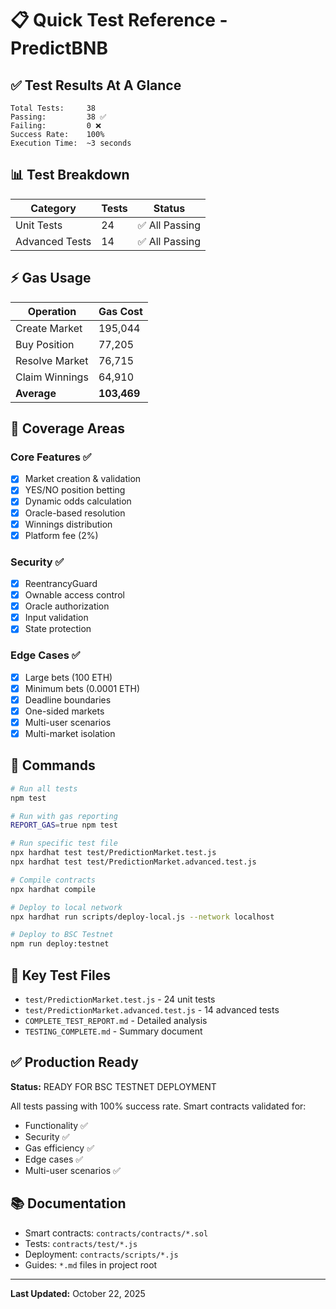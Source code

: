 # 📋 Quick Test Reference - PredictBNB

## ✅ Test Results At A Glance

```
Total Tests:     38
Passing:         38 ✅
Failing:         0 ❌
Success Rate:    100%
Execution Time:  ~3 seconds
```

## 📊 Test Breakdown

| Category | Tests | Status |
|----------|-------|--------|
| Unit Tests | 24 | ✅ All Passing |
| Advanced Tests | 14 | ✅ All Passing |

## ⚡ Gas Usage

| Operation | Gas Cost |
|-----------|----------|
| Create Market | 195,044 |
| Buy Position | 77,205 |
| Resolve Market | 76,715 |
| Claim Winnings | 64,910 |
| **Average** | **103,469** |

## 🧪 Coverage Areas

### Core Features ✅
- [x] Market creation & validation
- [x] YES/NO position betting
- [x] Dynamic odds calculation
- [x] Oracle-based resolution
- [x] Winnings distribution
- [x] Platform fee (2%)

### Security ✅
- [x] ReentrancyGuard
- [x] Ownable access control
- [x] Oracle authorization
- [x] Input validation
- [x] State protection

### Edge Cases ✅
- [x] Large bets (100 ETH)
- [x] Minimum bets (0.0001 ETH)
- [x] Deadline boundaries
- [x] One-sided markets
- [x] Multi-user scenarios
- [x] Multi-market isolation

## 🚀 Commands

```bash
# Run all tests
npm test

# Run with gas reporting
REPORT_GAS=true npm test

# Run specific test file
npx hardhat test test/PredictionMarket.test.js
npx hardhat test test/PredictionMarket.advanced.test.js

# Compile contracts
npx hardhat compile

# Deploy to local network
npx hardhat run scripts/deploy-local.js --network localhost

# Deploy to BSC Testnet
npm run deploy:testnet
```

## 📝 Key Test Files

- `test/PredictionMarket.test.js` - 24 unit tests
- `test/PredictionMarket.advanced.test.js` - 14 advanced tests
- `COMPLETE_TEST_REPORT.md` - Detailed analysis
- `TESTING_COMPLETE.md` - Summary document

## ✅ Production Ready

**Status:** READY FOR BSC TESTNET DEPLOYMENT

All tests passing with 100% success rate. Smart contracts validated for:
- Functionality ✅
- Security ✅
- Gas efficiency ✅
- Edge cases ✅
- Multi-user scenarios ✅

## 📚 Documentation

- Smart contracts: `contracts/contracts/*.sol`
- Tests: `contracts/test/*.js`
- Deployment: `contracts/scripts/*.js`
- Guides: `*.md` files in project root

---

**Last Updated:** October 22, 2025
